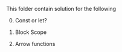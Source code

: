 This folder contain solution for the following

0. Const or let?

1. Block Scope


2. Arrow functions
